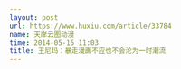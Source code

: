 ```yaml
---
layout: post
url: https://www.huxiu.com/article/33784
name: 天岸云图动漫
time: 2014-05-15 11:03
title: 王尼玛：暴走漫画不应也不会沦为一时潮流
---
```

